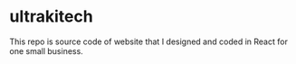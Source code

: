 # ultrakitech
This repo is source code of website that I designed and coded in React for one small business.

